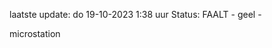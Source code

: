 laatste update: 
do 19-10-2023  1:38   uur 
Status: FAALT - geel - 
<div class="service R">microstation</div>